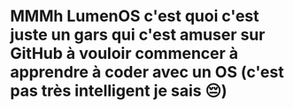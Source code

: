 # MMMh LumenOS c'est quoi c'est juste un gars qui c'est amuser sur GitHub à vouloir commencer à apprendre à coder avec un OS (c'est pas très intelligent je sais 😔)
